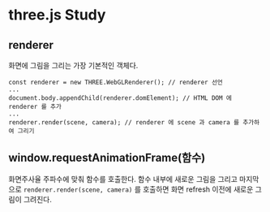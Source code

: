 # three.js Study

## renderer
화면에 그림을 그리는 가장 기본적인 객체다.

```
const renderer = new THREE.WebGLRenderer(); // renderer 선언
...
document.body.appendChild(renderer.domElement); // HTML DOM 에 renderer 를 추가
...
renderer.render(scene, camera); // renderer 에 scene 과 camera 를 추가하여 그리기
```

## window.requestAnimationFrame(함수)
화면주사율 주파수에 맞춰 함수를 호출한다.
함수 내부에 새로운 그림을 그리고 마지막으로 `renderer.render(scene, camera)` 를 호출하면 화면 refresh 이전에 새로운 그림이 그려진다.
